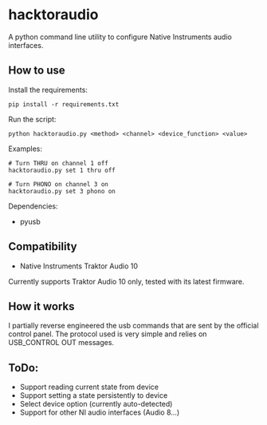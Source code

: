 # hacktoraudio

A python command line utility to configure Native Instruments audio interfaces.


## How to use

Install the requirements:
```
pip install -r requirements.txt
```

Run the script: 
```
python hacktoraudio.py <method> <channel> <device_function> <value>
```

Examples:
```shell
# Turn THRU on channel 1 off
hacktoraudio.py set 1 thru off

# Turn PHONO on channel 3 on
hacktoraudio.py set 3 phono on
```

Dependencies:
- pyusb

## Compatibility
- Native Instruments Traktor Audio 10

Currently supports Traktor Audio 10 only, tested with its latest firmware.

## How it works

I partially reverse engineered the usb commands that are sent by the official control panel. The protocol used is very simple and relies on USB_CONTROL OUT messages.


## ToDo:
- Support reading current state from device
- Support setting a state persistently to device
- Select device option (currently auto-detected)
- Support for other NI audio interfaces (Audio 8...)